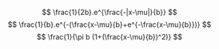 $$
\frac{1}{2b}.e^{\frac{-|x-\mu|}{b}}
$$
$$
\frac{1}{b}.e^{-(\frac{x-\mu}{b}+e^{-\frac{x-\mu}{b}})}
$$
$$
\frac{1}{\pi b (1+(\frac{x-\mu}{b})^2)}
$$